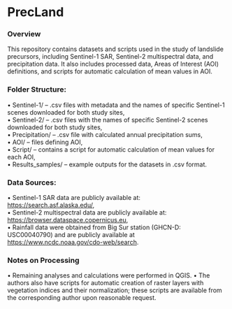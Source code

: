 # PrecLand

### Overview
This repository contains datasets and scripts used in the study of landslide precursors, including Sentinel-1 SAR, Sentinel-2 multispectral data, and precipitation data. It also includes processed data, Areas of Interest (AOI) definitions, and scripts for automatic calculation of mean values in AOI.

### Folder Structure:
•	Sentinel-1/ – .csv files with metadata and the names of specific Sentinel-1 scenes downloaded for both study sites,\
•	Sentinel-2/ – .csv files with the names of specific Sentinel-2 scenes downloaded for both study sites,\
•	Precipitation/ – .csv file with calculated annual precipitation sums,\
•	AOI/ – files defining AOI,\
•	Script/ – contains a script for automatic calculation of mean values for each AOI,\
•	Results_samples/ – example outputs for the datasets in .csv format.

### Data Sources:
•	Sentinel-1 SAR data are publicly available at: https://search.asf.alaska.edu/, \
•	Sentinel-2 multispectral data are publicly available at: https://browser.dataspace.copernicus.eu, \
•	Rainfall data were obtained from Big Sur station (GHCN-D: USC00040790) and are publicly available at https://www.ncdc.noaa.gov/cdo-web/search.

### Notes on Processing
•	Remaining analyses and calculations were performed in QGIS.
•	The authors also have scripts for automatic creation of raster layers with vegetation indices and their normalization; these scripts are available from the corresponding author upon reasonable request.
